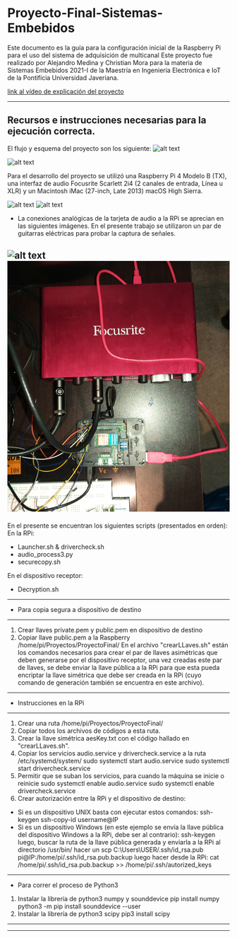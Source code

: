 # Proyecto-Final-Sistemas-Embebidos
Este documento es la guía para la configuración inicial de la Raspberry Pi para el uso del sistema de adquisición de multicanal
Este proyecto fue realizado por Alejandro Medina y Christian Mora para la materia de Sistemas Embebidos 2021-I de la Maestría en Ingeniería Electrónica e IoT de la Pontificia Universidad Javeriana.  

[link al vídeo de explicación del proyecto](https://www.youtube.com/watch?v=HRZc2nXUQ2E&list=UUHQuirMlpEr_i_X1PUuOYdw&index=2)

--------------------------------------------------------------
Recursos e instrucciones necesarias para la ejecución correcta. 
--------------------------------------------------------------
El flujo y esquema del proyecto son los siguiente:
![alt text](https://github.com/ChristianMora-art/Proyecto-Final-Sistemas-Embebidos/blob/main/Im%C3%A1genes/ProyectoFinal.png)

![alt text](https://github.com/ChristianMora-art/Proyecto-Final-Sistemas-Embebidos/blob/main/Im%C3%A1genes/Flowchart.png)

Para el desarrollo del proyecto se utilizó una Raspberry Pi 4 Modelo B (TX), una interfaz de audio Focusrite Scarlett 2i4 (2 canales de entrada, Línea u XLR) y un Macintosh iMac (27-inch, Late 2013) macOS High Sierra. 

![alt text](https://github.com/ChristianMora-art/Proyecto-Final-Sistemas-Embebidos/blob/main/Im%C3%A1genes/Raspberry_Pi_4_Model_B.jpg)
![alt text](https://github.com/ChristianMora-art/Proyecto-Final-Sistemas-Embebidos/blob/main/Im%C3%A1genes/Scarlett2i4.jpeg)

* La conexiones analógicas de la tarjeta de audio a la RPi se aprecian en las siguientes imágenes. En el presente trabajo se utilizaron un par de guitarras eléctricas para probar la captura de señales. 

![alt text](https://github.com/ChristianMora-art/Proyecto-Final-Sistemas-Embebidos/blob/main/Im%C3%A1genes/con1.jpg)
![alt text](https://github.com/ChristianMora-art/Proyecto-Final-Sistemas-Embebidos/blob/main/Im%C3%A1genes/con2.jpg)
--------------------------------------------------------------
En el presente se encuentran los siguientes scripts (presentados en orden):
En la RPi:
- Launcher.sh & drivercheck.sh
- audio_process3.py
- securecopy.sh

En el dispositivo receptor:
- Decryption.sh
--------------------------------------------------------------
* Para copia segura a dispositivo de destino
--------------------------------------------------------------
1. Crear llaves private.pem y public.pem en dispositivo de destino
2. Copiar llave public.pem a la Raspberry /home/pi/Proyectos/ProyectoFinal/
En el archivo "crearLLaves.sh" están los comandos necesarios para crear el par de llaves asimétricas que deben generarse por el dispositivo receptor, una vez creadas este par de llaves, se debe enviar la llave pública a la RPi para que esta pueda encriptar la llave simétrica que debe ser creada en la RPi (cuyo comando de generación también se encuentra en este archivo).

--------------------------------------------------------------
* Instrucciones en la RPi 
--------------------------------------------------------------
1. Crear una ruta /home/pi/Proyectos/ProyectoFinal/
2. Copiar todos los archivos de códigos a esta ruta.
3. Crear la llave simétrica aesKey.txt con el código hallado en "crearLLaves.sh".
4. Copiar los servicios audio.service y drivercheck.service a la ruta /etc/systemd/system/
sudo systemctl start audio.service
sudo systemctl start drivercheck.service
5. Permitir que se suban los servicios, para cuando la máquina se inicie o reinicie 
sudo systemctl enable audio.service
sudo systemctl enable drivercheck.service
6. Crear autorización entre la RPi y el dispositivo de destino:
* Si es un dispositivo UNIX basta con ejecutar estos comandos:
ssh-keygen
ssh-copy-id username@IP
* Si es un dispositivo Windows (en este ejemplo se envía la llave pública del dispositivo Windows a la RPi, debe ser al contrario):
ssh-keygen
luego, buscar la ruta de la llave pública generada y enviarla a la RPi al directorio /usr/bin/
hacer un scp C:\Users\USER/.ssh/id_rsa.pub pi@IP:/home/pi/.ssh/id_rsa.pub.backup
luego hacer desde la RPi: cat  /home/pi/.ssh/id_rsa.pub.backup >> /home/pi/.ssh/autorized_keys

--------------------------------------------------------------
* Para correr el proceso de Python3
1. Instalar la librería de python3 numpy y sounddevice
pip install numpy
python3 -m pip install sounddevice --user
2. Instalar la librería de python3 scipy
pip3 install scipy
--------------------------------------------------------------


--------------------------------------------------------------
